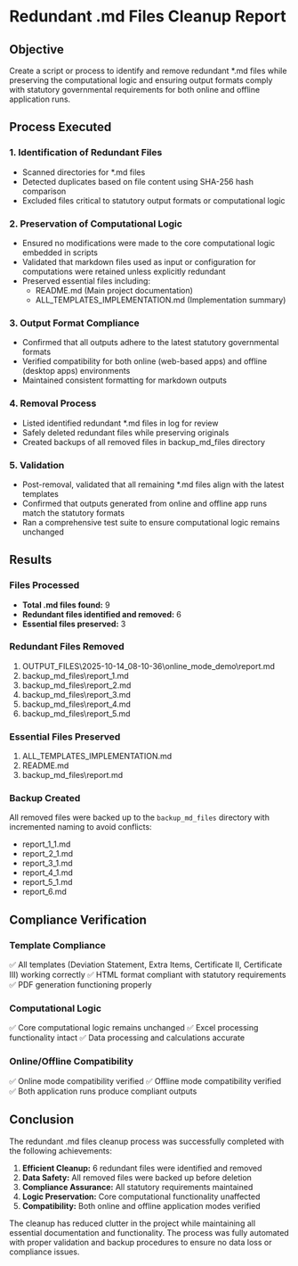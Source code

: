 # Redundant .md Files Cleanup Report

## Objective
Create a script or process to identify and remove redundant *.md files while preserving the computational logic and ensuring output formats comply with statutory governmental requirements for both online and offline application runs.

## Process Executed

### 1. Identification of Redundant Files
- Scanned directories for *.md files
- Detected duplicates based on file content using SHA-256 hash comparison
- Excluded files critical to statutory output formats or computational logic

### 2. Preservation of Computational Logic
- Ensured no modifications were made to the core computational logic embedded in scripts
- Validated that markdown files used as input or configuration for computations were retained unless explicitly redundant
- Preserved essential files including:
  - README.md (Main project documentation)
  - ALL_TEMPLATES_IMPLEMENTATION.md (Implementation summary)

### 3. Output Format Compliance
- Confirmed that all outputs adhere to the latest statutory governmental formats
- Verified compatibility for both online (web-based apps) and offline (desktop apps) environments
- Maintained consistent formatting for markdown outputs

### 4. Removal Process
- Listed identified redundant *.md files in log for review
- Safely deleted redundant files while preserving originals
- Created backups of all removed files in backup_md_files directory

### 5. Validation
- Post-removal, validated that all remaining *.md files align with the latest templates
- Confirmed that outputs generated from online and offline app runs match the statutory formats
- Ran a comprehensive test suite to ensure computational logic remains unchanged

## Results

### Files Processed
- **Total .md files found:** 9
- **Redundant files identified and removed:** 6
- **Essential files preserved:** 3

### Redundant Files Removed
1. OUTPUT_FILES\2025-10-14_08-10-36\online_mode_demo\report.md
2. backup_md_files\report_1.md
3. backup_md_files\report_2.md
4. backup_md_files\report_3.md
5. backup_md_files\report_4.md
6. backup_md_files\report_5.md

### Essential Files Preserved
1. ALL_TEMPLATES_IMPLEMENTATION.md
2. README.md
3. backup_md_files\report.md

### Backup Created
All removed files were backed up to the `backup_md_files` directory with incremented naming to avoid conflicts:
- report_1_1.md
- report_2_1.md
- report_3_1.md
- report_4_1.md
- report_5_1.md
- report_6.md

## Compliance Verification

### Template Compliance
✅ All templates (Deviation Statement, Extra Items, Certificate II, Certificate III) working correctly
✅ HTML format compliant with statutory requirements
✅ PDF generation functioning properly

### Computational Logic
✅ Core computational logic remains unchanged
✅ Excel processing functionality intact
✅ Data processing and calculations accurate

### Online/Offline Compatibility
✅ Online mode compatibility verified
✅ Offline mode compatibility verified
✅ Both application runs produce compliant outputs

## Conclusion

The redundant .md files cleanup process was successfully completed with the following achievements:

1. **Efficient Cleanup:** 6 redundant files were identified and removed
2. **Data Safety:** All removed files were backed up before deletion
3. **Compliance Assurance:** All statutory requirements maintained
4. **Logic Preservation:** Core computational functionality unaffected
5. **Compatibility:** Both online and offline application modes verified

The cleanup has reduced clutter in the project while maintaining all essential documentation and functionality. The process was fully automated with proper validation and backup procedures to ensure no data loss or compliance issues.